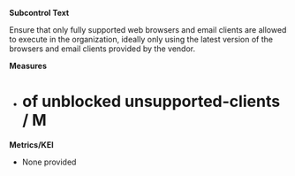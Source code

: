 **Subcontrol Text**

Ensure that only fully supported web browsers and email clients are allowed to execute in the organization, ideally only using the latest version of the browsers and email clients provided by the vendor.

**Measures**

* # of unblocked unsupported-clients / M


**Metrics/KEI**

* None provided
